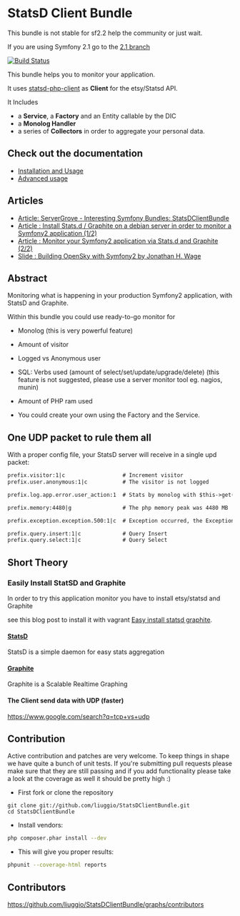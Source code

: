StatsD Client Bundle
===================

This bundle is not stable for sf2.2 help the community or just wait.

If you are using Symfony 2.1 go to the [2.1 branch](https://github.com/liuggio/StatsDClientBundle/tree/2.1)

[![Build Status](https://secure.travis-ci.org/liuggio/StatsDClientBundle.png)](http://travis-ci.org/liuggio/StatsDClientBundle)

This bundle helps you to monitor your application.

It uses [statsd-php-client](https://github.com/liuggio/statsd-php-client) as **Client** for the etsy/Statsd API.

It Includes

* a **Service**, a **Factory** and an Entity callable by the DIC
* a **Monolog Handler**
* a series of **Collectors** in order to aggregate your personal data.


## Check out the documentation

* [Installation and Usage](https://github.com/liuggio/StatsDClientBundle/blob/master/Resources/doc/installation.md)
* [Advanced usage](https://github.com/liuggio/StatsDClientBundle/blob/master/Resources/doc/advanced.md)

## Articles

* [Article:  ServerGrove - Interesting Symfony Bundles: StatsDClientBundle](http://blog.servergrove.com/2012/10/09/interesting-symfony-bundles-statsdclientbundle)
* [Article : Install Stats.d / Graphite on a debian server in order to monitor a Symfony2 application (1/2) ](http://www.elao.com/blog/linux/install-stats-d-graphite-on-a-debian-server-to-monitor-a-symfony2-application-12.html)
* [Article : Monitor your Symfony2 application via Stats.d and Graphite (2/2) ](http://www.elao.com/blog/symfony-2/monitor-your-symfony2-application-via-stats-d-and-graphite-22.html)
* [Slide : Building OpenSky with Symfony2 by Jonathan H. Wage](https://speakerdeck.com/jwage/building-opensky-with-symfony2)

## Abstract

Monitoring what is happening in your production Symfony2 application, with StatsD and Graphite.

Within this bundle you could use ready-to-go monitor for

- Monolog (this is very powerful feature)

- Amount of visitor

- Logged vs Anonymous user

- SQL: Verbs used (amount of select/set/update/upgrade/delete) (this feature is not suggested, please use a server monitor tool eg. nagios, munin)

- Amount of PHP ram used

- You could create your own using  the Factory and the Service.


One UDP packet to rule them all
-------------------------------

With a proper config file, your StatsD server will receive in a single upd packet:

```txt
prefix.visitor:1|c                  # Increment visitor
prefix.user.anonymous:1|c           # The visitor is not logged

prefix.log.app.error.user_action:1  # Stats by monolog with $this->get('logger')->error('user_action')

prefix.memory:4480|g                # The php memory peak was 4480 MB

prefix.exception.exception.500:1|c  # Exception occurred, the Exception code was 500

prefix.query.insert:1|c             # Query Insert
prefix.query.select:1|c             # Query Select
```


## Short Theory

### Easily Install StatSD and Graphite

In order to try this application monitor you have to install etsy/statsd and Graphite

see this blog post to install it with vagrant [Easy install statsd graphite](http://welcometothebundle.com/easily-install-statsd-and-graphite-with-vagrant/).


#### [StatsD](https://github.com/etsy/statsd)

StatsD is a simple daemon for easy stats aggregation

#### [Graphite](http://graphite.wikidot.com/)

Graphite is a Scalable Realtime Graphing

#### The Client send data with UDP (faster)

https://www.google.com/search?q=tcp+vs+udp

## Contribution

Active contribution and patches are very welcome.
To keep things in shape we have quite a bunch of unit tests. If you're submitting pull requests please
make sure that they are still passing and if you add functionality please
take a look at the coverage as well it should be pretty high :)

- First fork or clone the repository

```
git clone git://github.com/liuggio/StatsDClientBundle.git
cd StatsDClientBundle
```

- Install vendors:

``` bash
php composer.phar install --dev
```

- This will give you proper results:

``` bash
phpunit --coverage-html reports
```


## Contributors

https://github.com/liuggio/StatsDClientBundle/graphs/contributors




